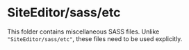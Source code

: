 # SiteEditor/sass/etc

This folder contains miscellaneous SASS files. Unlike `"SiteEditor/sass/etc"`, these files
need to be used explicitly.
